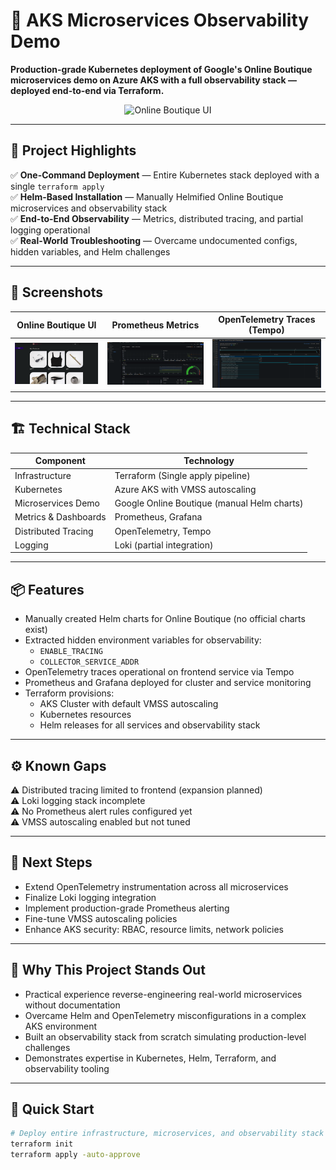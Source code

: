 # 🚀 AKS Microservices Observability Demo

**Production-grade Kubernetes deployment of Google's Online Boutique microservices demo on Azure AKS with a full observability stack — deployed end-to-end via Terraform.**

<p align="center">
  <img src="/screenshots/boutique_ui.png" alt="Online Boutique UI" width="600"/>
</p>

---

## 🌟 Project Highlights

✅ **One-Command Deployment** — Entire Kubernetes stack deployed with a single `terraform apply`  
✅ **Helm-Based Installation** — Manually Helmified Online Boutique microservices and observability stack  
✅ **End-to-End Observability** — Metrics, distributed tracing, and partial logging operational  
✅ **Real-World Troubleshooting** — Overcame undocumented configs, hidden variables, and Helm challenges  

---

## 📸 Screenshots

| Online Boutique UI                           | Prometheus Metrics                           | OpenTelemetry Traces (Tempo)                |
|----------------------------------------------|----------------------------------------------|---------------------------------------------|
| ![UI](/screenshots/boutique_sc1.png)          | ![Prometheus](/screenshots/boutique_sc3.png)   | ![Traces](/screenshots/boutique_sc2.png) |

---

## 🏗️ Technical Stack

| **Component**         | **Technology**                     |
|-----------------------|------------------------------------|
| Infrastructure        | Terraform (Single apply pipeline) |
| Kubernetes            | Azure AKS with VMSS autoscaling   |
| Microservices Demo    | Google Online Boutique (manual Helm charts) |
| Metrics & Dashboards  | Prometheus, Grafana               |
| Distributed Tracing   | OpenTelemetry, Tempo              |
| Logging               | Loki (partial integration)        |

---

## 📦 Features

- Manually created Helm charts for Online Boutique (no official charts exist)
- Extracted hidden environment variables for observability:
  - `ENABLE_TRACING`
  - `COLLECTOR_SERVICE_ADDR`
- OpenTelemetry traces operational on frontend service via Tempo
- Prometheus and Grafana deployed for cluster and service monitoring
- Terraform provisions:
  - AKS Cluster with default VMSS autoscaling
  - Kubernetes resources
  - Helm releases for all services and observability stack

---

## ⚙️ Known Gaps

⚠️ Distributed tracing limited to frontend (expansion planned)  
⚠️ Loki logging stack incomplete  
⚠️ No Prometheus alert rules configured yet  
⚠️ VMSS autoscaling enabled but not tuned  

---

## 🚧 Next Steps

- Extend OpenTelemetry instrumentation across all microservices  
- Finalize Loki logging integration  
- Implement production-grade Prometheus alerting  
- Fine-tune VMSS autoscaling policies  
- Enhance AKS security: RBAC, resource limits, network policies  

---

## 🎯 Why This Project Stands Out

- Practical experience reverse-engineering real-world microservices without documentation  
- Overcame Helm and OpenTelemetry misconfigurations in a complex AKS environment  
- Built an observability stack from scratch simulating production-level challenges  
- Demonstrates expertise in Kubernetes, Helm, Terraform, and observability tooling  

---

## 📝 Quick Start

```bash
# Deploy entire infrastructure, microservices, and observability stack
terraform init
terraform apply -auto-approve
